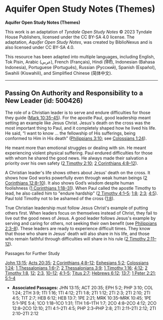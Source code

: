 # Aquifer Open Study Notes (Themes)

**Aquifer Open Study Notes (Themes)**

This work is an adaptation of *Tyndale Open Study Notes* © 2023 Tyndale House Publishers, licensed under the CC BY\-SA 4\.0 license. The adaptation, *Aquifer Open Study Notes*, was created by BiblioNexus and is also licensed under CC BY\-SA 4\.0\.

This resource has been adapted into multiple languages, including English, Tok Pisin, Arabic (عربي), French (Français), Hindi (हिंदी), Indonesian (Bahasa Indonesia), Portuguese (Português), Russian (Русский), Spanish (Español), Swahili (Kiswahili), and Simplified Chinese (简体中文).



--------------------------------

## Passing On Authority and Responsibility to a New Leader (id: 500426)

The role of a Christian leader is to serve and endure difficulties for those they guide ([Mark 10:35–45](https://ref.ly/Mark10:35-Mark10:45)). For the apostle Paul, good leadership meant setting an example like Jesus Christ. Jesus's death on the cross was the most important thing to Paul, and it completely shaped how he lived his life. He said, “I want to know … the fellowship of His sufferings, being conformed to Him in His death” ([Philippians 3:10](https://ref.ly/Phil3:10); see [Colossians 1:24](https://ref.ly/Col1:24)). 

He meant more than emotional struggles or dealing with sin. He meant experiencing violent physical suffering. Paul endured difficulties for those with whom he shared the good news. He always made their salvation a priority over his own safety ([2 Timothy 2:10](https://ref.ly/2Tim2:10); [2 Corinthians 4:8–12](https://ref.ly/2Cor4:8-2Cor4:12)). 

A Christian leader's life shows others about Jesus' death on the cross. It shows how God works powerfully even through weak human beings ([2 Corinthians 12:8–10](https://ref.ly/2Cor12:8-2Cor12:10)). It also shows God’s wisdom despite human foolishness ([1 Corinthians 1:18–31](https://ref.ly/1Cor1:18-1Cor1:31)). When Paul called the apostle Timothy to lead, he also called him to "endure hardship" ([2 Timothy 4:1–5](https://ref.ly/2Tim4:1-2Tim4:5); [1:8](https://ref.ly/2Tim1:8); [2:3](https://ref.ly/2Tim2:3); [4:5](https://ref.ly/2Tim4:5)). Paul told Timothy not to be ashamed of the cross ([1:8](https://ref.ly/2Tim1:8)).

True Christian leadership must follow Jesus Christ's example of putting others first. When leaders focus on themselves instead of Christ, they fail to live out the good news of Jesus. A good leader follows Jesus's example by serving and caring for others, not seeking their own benefit (see [Philippians 2:3–8](https://ref.ly/Phil2:3-Phil2:8)). These leaders are ready to experience difficult times. They know that those who share in Jesus' death will also share in his life, and those who remain faithful through difficulties will share in his rule ([2 Timothy 2:11–12](https://ref.ly/2Tim2:11-2Tim2:12)).

Passages for Further Study

[John 13:15](https://ref.ly/John13:15); [Acts 20:35](https://ref.ly/Acts20:35); [2 Corinthians 4:8–12](https://ref.ly/2Cor4:8-2Cor4:12); [Ephesians 5:2](https://ref.ly/Eph5:2); [Colossians 1:24](https://ref.ly/Col1:24); [1 Thessalonians 1:6–7](https://ref.ly/1Thess1:6-1Thess1:7); [2 Thessalonians 3:9](https://ref.ly/2Thess3:9); [1 Timothy 1:16](https://ref.ly/1Tim1:16); [4:12](https://ref.ly/1Tim4:12); [2 Timothy 1:8](https://ref.ly/2Tim1:8), [12](https://ref.ly/2Tim1:12); [2:3](https://ref.ly/2Tim2:3), [10–12](https://ref.ly/2Tim2:10-2Tim2:12); [4:1–5](https://ref.ly/2Tim4:1-2Tim4:5); [Titus 2:7](https://ref.ly/Titus2:7); [Hebrews 6:12](https://ref.ly/Heb6:12); [13:7](https://ref.ly/Heb13:7); [1 Peter 2:21](https://ref.ly/1Pet2:21); [5:1–4](https://ref.ly/1Pet5:1-1Pet5:4)

* **Associated Passages:** JHN 13:15; ACT 20:35; EPH 5:2; PHP 3:10; COL 1:24; 2TH 3:9; 1TI 1:16; 1TI 4:12; 2TI 1:8; 2TI 1:12; 2TI 2:3; 2TI 2:10; 2TI 4:5; TIT 2:7; HEB 6:12; HEB 13:7; 1PE 2:21; MRK 10:35–MRK 10:45; 1PE 5:1–1PE 5:4; 1CO 1:18–1CO 1:31; 1TH 1:6–1TH 1:7; 2CO 4:8–2CO 4:12; 2CO 12:8–2CO 12:10; 2TI 4:1–2TI 4:5; PHP 2:3–PHP 2:8; 2TI 2:11–2TI 2:12; 2TI 2:10–2TI 2:12


